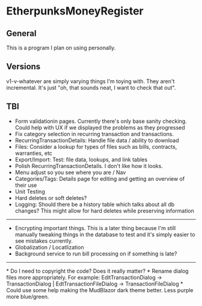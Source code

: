 # EtherpunksMoneyRegister


## General
This is a program I plan on using personally.

## Versions

v1-v-whatever are simply varying things I'm toying with. They aren't incremental. It's just "oh, that sounds neat, I want to check that out".

## TBI

* Form validationin pages. Currently there's only base sanity checking. Could help with UX if we displayed the problems as they progressed
* Fix category selection in recurring transaction and transactions.
* RecurringTransactionDetails: Handle file data / ability to download
* Files: Consider a lookup for types of files such as bills, contracts, warranties, etc
* Export/Import: Test: file data, lookups, and link tables
* Polish RecurringTransactionDetails. I don't like how it looks.
* Menu adjust so you see where you are / Nav
* Categories/Tags: Details page for editing and getting an overview of their use
* Unit Testing
* Hard deletes or soft deletes?
* Logging: Should there be a history table which talks about all db changes? This might allow for hard deletes while preserving information
<hr />

* Encrypting important things. This is a later thing because I'm still manually tweaking things in the database to test and it's simply easier to see mistakes currently.
* Globalization / Locatlization
* Background service to run bill processing on if something is late?

<hr />
* Do I need to copyright the code? Does it really matter?
* Rename dialog files more appropriately. For example: EditTransactionDialog -> TransactionDialog | EdtTransactionFileDialog -> TransactionFileDialog
* Could use some help making the MudBlazor dark theme better. Less purple more blue/green. 